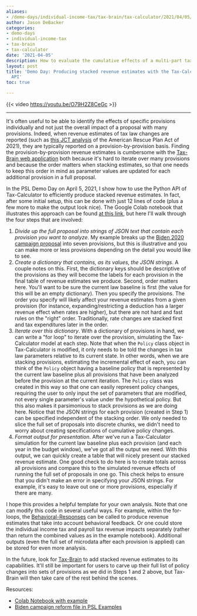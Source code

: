 ```yaml
---
aliases:
- /demo-days/individual-income-tax/tax-brain/tax-calculator/2021/04/05/demo-day-stacked-revenue-estimates
author: Jason DeBacker
categories:
- demo-days
- individual-income-tax
- tax-brain
- tax-calculator
date: '2021-04-05'
description: How to evaluate the cumulative effects of a multi-part tax reform.
layout: post
title: 'Demo Day: Producing stacked revenue estimates with the Tax-Calculator Python
  API'
toc: true

---
```


{{< video https://youtu.be/O79H2Z8CeGc >}}

---

It's often useful to be able to identify the effects of specific provisions individually and not just the overall impact of a proposal with many provisions.
Indeed, when revenue estimates of tax law changes are reported (such as [this JCT analysis](https://www.jct.gov/publications/2021/jcx-14-21/) of the American Rescue Plan Act of 2021), they are typically reported on a provision-by-provision basis.
Finding the provision-by-provision revenue estimates is cumbersome with the [Tax-Brain web application](https://compute.studio/PSLmodels/Tax-Brain/) both because it's hard to iterate over many provisions and because the order matters when stacking estimates, so that one needs to keep this order in mind as parameter values are updated for each additional provision in a full proposal.

In the PSL Demo Day on April 5, 2021, I show how to use the Python API of Tax-Calculator to efficiently produce stacked revenue estimates.
In fact, after some initial setup, this can be done with just 12 lines of code (plus a few more to make the output look nice).
The Google Colab notebook that illustrates this approach can be found [at this link](https://colab.research.google.com/drive/1P-m61lWbPpb_ih42vQKrD2zi9Bpe16BM?usp=sharing), but here I'll walk through the four steps that are involved:

1. *Divide up the full proposal into strings of JSON text that contain each provision you want to analyze*.
My example breaks up the [Biden 2020 campaign proposal](https://github.com/PSLmodels/examples/blob/main/psl_examples/taxcalc/Biden2020.json) into seven provisions, but this is illustrative and you can make more or less provisions depending on the detail you would like to see.
1. *Create a dictionary that contains, as its values, the JSON strings*.
A couple notes on this.
First, the dictionary keys should be descriptive of the provisions as they will become the labels for each provision in the final table of revenue estimates we produce.
Second, order matters here.
You'll want to be sure the current law baseline is first (the value for this will be an empty dictionary).
Then you specify the provisions.
The order you specify will likely affect your revenue estimates from a given provision (for instance, expanding/restricting a deduction has a larger revenue effect when rates are higher), but there are not hard and fast rules on the "right" order.
Traditionally, rate changes are stacked first and tax expenditures later in the order.
1. *Iterate over this dictionary*.
With a dictionary of provisions in hand, we can write a "for loop" to iterate over the provision, simulating the Tax-Calculator model at each step.
Note that when the `Policy` class object in Tax-Calculator is modified, it only needs to be told the changes in tax law parameters relative to its current state.
In other words, when we are stacking provisions, estimating the incremental effect of each, you can think of the `Policy` object having a baseline policy that is represented by the current law baseline plus all provisions that have been analyzed before the provision at the current iteration.
The `Policy` class was created in this way so that one can easily represent policy changes, requiring the user to only input the set of parameters that are modified, not every single parameter's value under the hypothetical policy.
But this also makes it parsimonious to stack provisions as we are doing here.
Notice that the JSON strings for each provision (created in Step 1) can be specified independent of the stacking order.
We only needed to slice the full set of proposals into discrete chunks, we didn't need to worry about creating specifications of cumulative policy changes.
1. *Format output for presentation*.
After we've run a Tax-Calculator simulation for the current law baseline plus each provision (and each year in the budget window), we've got all the output we need.
With this output, we can quickly create a table that will nicely present our stacked revenue estimate.
One good check to do here is to create totals across all provisions and compare this to the simulated revenue effects of running the full set of proposals in one go.
This check helps to ensure that you didn't make an error in specifying your JSON strings.
For example, it's easy to leave out one or more provisions, especially if there are many.

I hope this provides a helpful template for your own analysis.
Note that one can modify this code in several useful ways.
For example, within the for-loops, the [Behavioral-Responses](https://github.com/PSLmodels/Behavioral-Responses) can be called to produce revenue estimates that take into account behavioral feedback.
Or one could store the individual income tax and payroll tax revenue impacts separately (rather than return the combined values as in the example notebook).
Additional outputs (even the full set of microdata after each provision is applied) can be stored for even more analysis.

In the future, look for [Tax-Brain](https://github.com/PSLmodels/Tax-Brain) to add stacked revenue estimates to its capabilities.
It'll still be important for users to carve up their full list of policy changes into sets of provisions as we did in Steps 1 and 2 above, but Tax-Brain will then take care of the rest behind the scenes.

Resources:

* [Colab Notebook with example](https://colab.research.google.com/drive/1P-m61lWbPpb_ih42vQKrD2zi9Bpe16BM?usp=sharing)
* [Biden campaign reform file in PSL Examples](https://github.com/PSLmodels/examples/blob/main/psl_examples/taxcalc/Biden2020.json)

